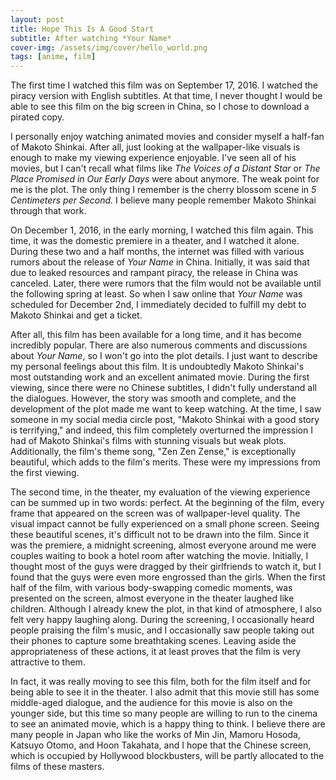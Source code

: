 ```yaml
---
layout: post
title: Hope This Is A Good Start
subtitle: After watching *Your Name*
cover-img: /assets/img/cover/hello_world.png
tags: [anime, film]
---
```


The first time I watched this film was on September 17, 2016. I watched the piracy version with English subtitles. At that time, I never thought I would be able to see this film on the big screen in China, so I chose to download a pirated copy.

I personally enjoy watching animated movies and consider myself a half-fan of Makoto Shinkai. After all, just looking at the wallpaper-like visuals is enough to make my viewing experience enjoyable. I've seen all of his movies, but I can't recall what films like *The Voices of a Distant Star* or *The Place Promised in Our Early Days* were about anymore. The weak point for me is the plot. The only thing I remember is the cherry blossom scene in *5 Centimeters per Second.* I believe many people remember Makoto Shinkai through that work.

On December 1, 2016, in the early morning, I watched this film again. This time, it was the domestic premiere in a theater, and I watched it alone. During these two and a half months, the internet was filled with various rumors about the release of *Your Name* in China. Initially, it was said that due to leaked resources and rampant piracy, the release in China was canceled. Later, there were rumors that the film would not be available until the following spring at least. So when I saw online that *Your Name* was scheduled for December 2nd, I immediately decided to fulfill my debt to Makoto Shinkai and get a ticket.

After all, this film has been available for a long time, and it has become incredibly popular. There are also numerous comments and discussions about *Your Name*, so I won't go into the plot details. I just want to describe my personal feelings about this film. It is undoubtedly Makoto Shinkai's most outstanding work and an excellent animated movie. During the first viewing, since there were no Chinese subtitles, I didn't fully understand all the dialogues. However, the story was smooth and complete, and the development of the plot made me want to keep watching. At the time, I saw someone in my social media circle post, "Makoto Shinkai with a good story is terrifying," and indeed, this film completely overturned the impression I had of Makoto Shinkai's films with stunning visuals but weak plots. Additionally, the film's theme song, "Zen Zen Zense," is exceptionally beautiful, which adds to the film's merits. These were my impressions from the first viewing.

The second time, in the theater, my evaluation of the viewing experience can be summed up in two words: perfect. At the beginning of the film, every frame that appeared on the screen was of wallpaper-level quality. The visual impact cannot be fully experienced on a small phone screen. Seeing these beautiful scenes, it's difficult not to be drawn into the film. Since it was the premiere, a midnight screening, almost everyone around me were couples waiting to book a hotel room after watching the movie. Initially, I thought most of the guys were dragged by their girlfriends to watch it, but I found that the guys were even more engrossed than the girls. When the first half of the film, with various body-swapping comedic moments, was presented on the screen, almost everyone in the theater laughed like children. Although I already knew the plot, in that kind of atmosphere, I also felt very happy laughing along. During the screening, I occasionally heard people praising the film's music, and I occasionally saw people taking out their phones to capture some breathtaking scenes. Leaving aside the appropriateness of these actions, it at least proves that the film is very attractive to them.

In fact, it was really moving to see this film, both for the film itself and for being able to see it in the theater. I also admit that this movie still has some middle-aged dialogue, and the audience for this movie is also on the younger side, but this time so many people are willing to run to the cinema to see an animated movie, which is a happy thing to think. I believe there are many people in Japan who like the works of Min Jin, Mamoru Hosoda, Katsuyo Otomo, and Hoon Takahata, and I hope that the Chinese screen, which is occupied by Hollywood blockbusters, will be partly allocated to the films of these masters.